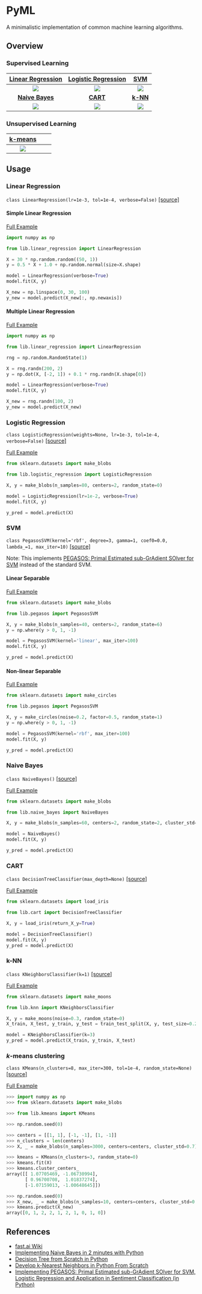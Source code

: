 # PyML

A minimalistic implementation of common machine learning algorithms.

## Overview

### Supervised Learning

[**Linear Regression**](#linear-regression) | [**Logistic Regression**](#logistic-regression) | [**SVM**](#svm)
:---: | :---: | :---:
![](images/linear_regression.png) | ![](images/logistic_regression.png) | ![](images/svm.png) 
[**Naive Bayes**](#naive-bayes) | [**CART**](#cart) | [**k-NN**](#k-NN)
 ![](images/naive_bayes.png) | ![](images/cart.png) | ![](images/knn.png) 

### Unsupervised Learning

[**k-means**](#k-means-clustering) | []() | []()
:---: | :---: | :---:
![](images/kmeans.png) | []() | []()

## Usage

### Linear Regression

`class LinearRegression(lr=1e-3, tol=1e-4, verbose=False)` [\[source\]](lib/linear_regression.py)

#### Simple Linear Regression

[Full Example](examples/linear_regression_simple.ipynb)

```python
import numpy as np

from lib.linear_regression import LinearRegression

X = 30 * np.random.random((50, 1))
y = 0.5 * X + 1.0 + np.random.normal(size=X.shape)

model = LinearRegression(verbose=True)
model.fit(X, y)

X_new = np.linspace(0, 30, 100)
y_new = model.predict(X_new[:, np.newaxis])
```

#### Multiple Linear Regression

[Full Example](examples/linear_regression_multiple.ipynb)

```python
import numpy as np

from lib.linear_regression import LinearRegression

rng = np.random.RandomState(1)

X = rng.randn(200, 2)
y = np.dot(X, [-2, 1]) + 0.1 * rng.randn(X.shape[0])

model = LinearRegression(verbose=True)
model.fit(X, y)

X_new = rng.randn(100, 2)
y_new = model.predict(X_new)
```

### Logistic Regression

`class LogisticRegression(weights=None, lr=1e-3, tol=1e-4, verbose=False)` [\[source\]](lib/logistic_regression.py)

[Full Example](examples/logistic_regression.ipynb)

```python
from sklearn.datasets import make_blobs

from lib.logistic_regression import LogisticRegression

X, y = make_blobs(n_samples=80, centers=2, random_state=0)

model = LogisticRegression(lr=1e-2, verbose=True)
model.fit(X, y)

y_pred = model.predict(X)
```

### SVM

`class PegasosSVM(kernel='rbf', degree=3, gamma=1, coef0=0.0, lambda_=1, max_iter=10)` [\[source\]](lib/pegasos.py)

Note: This implements [PEGASOS: Primal Estimated sub-GrAdient SOlver for SVM](https://ttic.uchicago.edu/~nati/Publications/PegasosMPB.pdf) instead of the standard SVM.

#### Linear Separable

[Full Example](examples/svm_linear.ipynb)

```python
from sklearn.datasets import make_blobs

from lib.pegasos import PegasosSVM

X, y = make_blobs(n_samples=40, centers=2, random_state=6)
y = np.where(y > 0, 1, -1)

model = PegasosSVM(kernel='linear', max_iter=100)
model.fit(X, y)

y_pred = model.predict(X)
```

#### Non-linear Separable

[Full Example](examples/svm_nonlinear.ipynb)

```python
from sklearn.datasets import make_circles

from lib.pegasos import PegasosSVM

X, y = make_circles(noise=0.2, factor=0.5, random_state=1)
y = np.where(y > 0, 1, -1)

model = PegasosSVM(kernel='rbf', max_iter=100)
model.fit(X, y)

y_pred = model.predict(X)
```

### Naive Bayes

`class NaiveBayes()` [\[source\]](lib/naive_bayes.py)

[Full Example](examples/naive_bayes.ipynb)

```python
from sklearn.datasets import make_blobs

from lib.naive_bayes import NaiveBayes

X, y = make_blobs(n_samples=60, centers=2, random_state=2, cluster_std=1.5)

model = NaiveBayes()
model.fit(X, y)

y_pred = model.predict(X)
```

### CART

`class DecisionTreeClassifier(max_depth=None)` [\[source\]](lib/cart.py)

[Full Example](examples/cart.ipynb)

```python
from sklearn.datasets import load_iris

from lib.cart import DecisionTreeClassifier

X, y = load_iris(return_X_y=True)

model = DecisionTreeClassifier()
model.fit(X, y)
y_pred = model.predict(X)
```

### k-NN

`class KNeighborsClassifier(k=1)` [\[source\]](lib/knn.py)

[Full Example](examples/knn.ipynb)

```python
from sklearn.datasets import make_moons

from lib.knn import KNeighborsClassifier

X, y = make_moons(noise=0.3, random_state=0)
X_train, X_test, y_train, y_test = train_test_split(X, y, test_size=0.2, random_state=0)

model = KNeighborsClassifier(k=3)
y_pred = model.predict(X_train, y_train, X_test)
```

### _k_-means clustering

`class KMeans(n_clusters=8, max_iter=300, tol=1e-4, random_state=None)` [\[source\]](lib/kmeans.py)

[Full Example](examples/kmeans.ipynb)

```python
>>> import numpy as np
>>> from sklearn.datasets import make_blobs

>>> from lib.kmeans import KMeans

>>> np.random.seed(0)

>>> centers = [[1, 1], [-1, -1], [1, -1]]
>>> n_clusters = len(centers)
>>> X, _ = make_blobs(n_samples=3000, centers=centers, cluster_std=0.7)

>>> kmeans = KMeans(n_clusters=3, random_state=0)
>>> kmeans.fit(X)
>>> kmeans.cluster_centers_
array([[ 1.07705469, -1.06730994],
       [ 0.96700708,  1.01837274],
       [-1.07159013, -1.00648645]])

>>> np.random.seed(0)
>>> X_new, _ = make_blobs(n_samples=10, centers=centers, cluster_std=0.7)
>>> kmeans.predict(X_new)
array([0, 1, 2, 2, 1, 2, 1, 0, 1, 0])
```

## References

- [fast.ai Wiki](http://wiki.fast.ai/index.php/Main_Page)
- [Implementing Naive Bayes in 2 minutes with Python](https://towardsdatascience.com/implementing-naive-bayes-in-2-minutes-with-python-3ecd788803fe)
- [Decision Tree from Scratch in Python](https://towardsdatascience.com/decision-tree-from-scratch-in-python-46e99dfea775)
- [Develop k-Nearest Neighbors in Python From Scratch](https://machinelearningmastery.com/tutorial-to-implement-k-nearest-neighbors-in-python-from-scratch/)
- [Implementing PEGASOS: Primal Estimated sub-GrAdient SOlver for SVM, Logistic Regression and Application in Sentiment Classification (in Python)](https://sandipanweb.wordpress.com/2018/04/29/implementing-pegasos-primal-estimated-sub-gradient-solver-for-svm-using-it-for-sentiment-classification-and-switching-to-logistic-regression-objective-by-changing-the-loss-function-in-python/)
